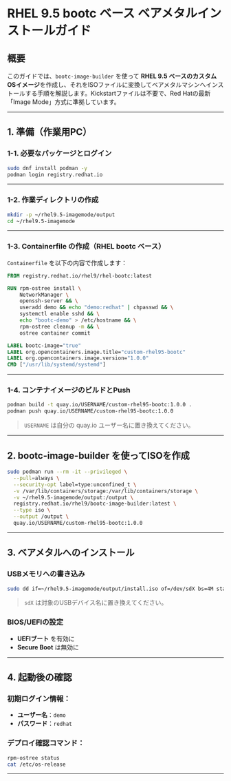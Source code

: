 # RHEL 9.5 bootc ベース ベアメタルインストールガイド

## 概要

このガイドでは、`bootc-image-builder` を使って **RHEL 9.5 ベースのカスタムOSイメージ**を作成し、それをISOファイルに変換してベアメタルマシンへインストールする手順を解説します。Kickstartファイルは不要で、Red Hatの最新「Image Mode」方式に準拠しています。

---

## 1. 準備（作業用PC）

### 1-1. 必要なパッケージとログイン

```bash
sudo dnf install podman -y
podman login registry.redhat.io
```

---

### 1-2. 作業ディレクトリの作成

```bash
mkdir -p ~/rhel9.5-imagemode/output
cd ~/rhel9.5-imagemode
```

---

### 1-3. Containerfile の作成（RHEL bootc ベース）

`Containerfile` を以下の内容で作成します：

```Dockerfile
FROM registry.redhat.io/rhel9/rhel-bootc:latest

RUN rpm-ostree install \
    NetworkManager \
    openssh-server && \
    useradd demo && echo "demo:redhat" | chpasswd && \
    systemctl enable sshd && \
    echo "bootc-demo" > /etc/hostname && \
    rpm-ostree cleanup -m && \
    ostree container commit

LABEL bootc-image="true"
LABEL org.opencontainers.image.title="custom-rhel95-bootc"
LABEL org.opencontainers.image.version="1.0.0"
CMD ["/usr/lib/systemd/systemd"]
```

---

### 1-4. コンテナイメージのビルドとPush

```bash
podman build -t quay.io/USERNAME/custom-rhel95-bootc:1.0.0 .
podman push quay.io/USERNAME/custom-rhel95-bootc:1.0.0
```

> `USERNAME` は自分の quay.io ユーザー名に置き換えてください。

---

## 2. bootc-image-builder を使ってISOを作成

```bash
sudo podman run --rm -it --privileged \
  --pull=always \
  --security-opt label=type:unconfined_t \
  -v /var/lib/containers/storage:/var/lib/containers/storage \
  -v ~/rhel9.5-imagemode/output:/output \
  registry.redhat.io/rhel9/bootc-image-builder:latest \
  --type iso \
  --output /output \
  quay.io/USERNAME/custom-rhel95-bootc:1.0.0
```

---

## 3. ベアメタルへのインストール

### USBメモリへの書き込み

```bash
sudo dd if=~/rhel9.5-imagemode/output/install.iso of=/dev/sdX bs=4M status=progress
```

> `sdX` は対象のUSBデバイス名に置き換えてください。

### BIOS/UEFIの設定

- **UEFIブート** を有効に
- **Secure Boot** は無効に

---

## 4. 起動後の確認

### 初期ログイン情報：

- **ユーザー名**：`demo`
- **パスワード**：`redhat`

### デプロイ確認コマンド：

```bash
rpm-ostree status
cat /etc/os-release
```

---

